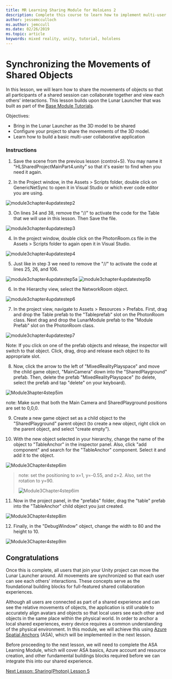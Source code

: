 ```yaml
---
title: MR Learning Sharing Module for HoloLens 2
description: Complete this course to learn how to implement multi-user shared experiences within a HoloLens 2 application.
author: jessemcculloch
ms.author: jemccull
ms.date: 02/26/2019
ms.topic: article
keywords: mixed reality, unity, tutorial, hololens
---
```


# Synchronizing the Movements of Shared Objects

In this lesson, we will learn how to share the movements of objects so that all participants of a shared session can collaborate together and view each others' interactions. This lesson builds upon the Lunar Launcher that was built as part of the [Base Module Tutorials](mrlearning-base.md).

Objectives:

- Bring in the Lunar Launcher as the 3D model to be shared
- Configure your project to share the movements of the 3D model.
- Learn how to build a basic multi-user collaborative application

### Instructions

1. Save the scene from the previous lesson (control+S). You may name it "HLSharedProjectMainPart4.unity" so that it's easier to find when you need it again.

2. In the Project window, in the Assets > Scripts folder, double click on GenericNetSync to open it in Visual Studio or which ever code editor you are using. 

![module3chapter4updatestep2](images/module3chapter4updatestep2.png)

3. On lines 34 and 38, remove the "//" to activate the code for the Table that we will use in this lesson.  Then Save the file. 

![module3chapter4updatestep3](images/module3chapter4updatestep3.png)

4. In the project window, double click on the PhotonRoom.cs file in the Assets > Scripts folder to again open it in Visual Studio. 

![module3chapter4updatestep4](images/module3chapter4updatestep4.png)

5. Just like in step 3 we need to remove the "//" to activate the code at lines 25, 26, and 106.

![module3chapter4updatestep5a](images/module3chapter4updatestep5a.png)
![module3chapter4updatestep5b](images/module3chapter4updatestep5b.png)

6. In the Hierarchy view, select the NetworkRoom object.

![module3chapter4updatestep6](images/module3chapter4updatestep6.png)

7. In the project view, navigate to Assets > Resources > Prefabs. First, drag and drop the Table prefab to the "Tableprefab" slot on the PhotonRoom class. Next drag and drop the LunarModule prefab to the "Module Prefab" slot on the PhotonRoom class. 

![module3chapter4updatestep7](images/module3chapter4updatestep7.png)

Note: If you click on one of the prefab objects and release, the inspector will switch to that object. Click, drag, drop and release each object to its appropriate slot.

8. Now, click the arrow to the left of "MixedRealityPlayspace" and move the child game object, "MainCamera" down into the "SharedPlayground" prefab. Then, delete the prefab "MixedRealityPlayspace" (to delete, select the prefab and tap "delete" on your keyboard).

![Module3hapter4step5im](images/module3chapter4step5im.PNG)

note:  Make sure that both the Main Camera and SharedPlayground positions are set to 0,0,0.

9. Create a new game object set as a child object to the "SharedPlayground" parent object (to create a new object, right click on the parent object, and select "create  empty"). 

10. With the new object selected in your hierarchy, change the name of the object to "TableAnchor" in the inspector panel. Also, click "add component" and search for the "TableAnchor" component. Select it and add it to the object. 

![Module3Chapter4step6im](images/module3chapter4step7im.PNG)

> note: set the positioning to x=1, y=-0.55, and z=2. Also, set the rotation to y=90. 
>
> ![Module3Chapter4step6im](images/module3chapter4noteim.PNG)

11. Now in the project panel, in the "prefabs" folder, drag the "table" prefab into the "TableAnchor" child object you just created.

![Module3Chapter4step8im](images/module3chapter4step8im.PNG)

12. Finally, in the "DebugWindow" object, change the width to 80 and the height to 10.

![Module3Chapter4step9im](images/module3chapter4step11im.PNG)

## Congratulations

Once this is complete, all users that join your Unity project can move the Lunar Launcher around. All movements are synchronized so that each user can see each others' interactions. These concepts serve as the foundational building blocks for full-featured shared collaboration experiences. 

Although all users are connected as part of a shared experience and can see the relative movements of objects, the application is still unable to accurately align avatars and objects so that local users see each other and objects in the same place within the physical world. In order to anchor a local shared experiences, every device requires a common understanding of the physical environment. In this module, we will achieve this using [Azure Spatial Anchors](<https://azure.microsoft.com/en-us/services/spatial-anchors/>) (ASA), which will be implemented in the next lesson.

Before proceeding to the next lesson, we will need to complete the ASA Learning Module, which will cover ASA basics, Azure account and resource creation, and other fundamental buildings blocks required before we can integrate this into our shared experience.

[Next Lesson: Sharing(Photon) Lesson 5](mrlearning-sharing(photon)-ch5.md)

